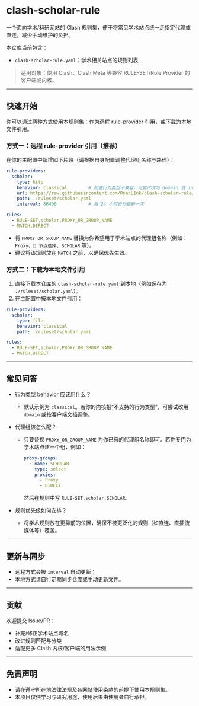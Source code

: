 # clash-scholar-rule

一个面向学术/科研网站的 Clash 规则集，便于将常见学术站点统一走指定代理或直连，减少手动维护的负担。

本仓库当前包含：
- `clash-scholar-rule.yaml`：学术相关站点的规则列表

> 适用对象：使用 Clash、Clash Meta 等兼容 RULE-SET/Rule Provider 的客户端或内核。

---

## 快速开始

你可以通过两种方式使用本规则集：作为远程 rule-provider 引用，或下载为本地文件引用。

### 方式一：远程 rule-provider 引用（推荐）

在你的主配置中新增如下片段（请根据自身配置调整代理组名称与路径）：

```yaml
rule-providers:
  scholar:
    type: http
    behavior: classical        # 如遇行为类型不兼容，可尝试改为 domain 或 ipcidr
    url: https://raw.githubusercontent.com/RyanL1nk/clash-scholar-rule/main/clash-scholar-rule.yaml
    path: ./ruleset/scholar.yaml
    interval: 86400            # 每 24 小时自动更新一次

rules:
  - RULE-SET,scholar,PROXY_OR_GROUP_NAME
  - MATCH,DIRECT
```

- 将 `PROXY_OR_GROUP_NAME` 替换为你希望用于学术站点的代理组名称（例如：`Proxy`、`🚀 节点选择`、`SCHOLAR` 等）。
- 建议将该规则放在 `MATCH` 之前，以确保优先生效。

### 方式二：下载为本地文件引用

1. 直接下载本仓库的 `clash-scholar-rule.yaml` 到本地（例如保存为 `./ruleset/scholar.yaml`）。
2. 在主配置中按本地文件引用：

```yaml
rule-providers:
  scholar:
    type: file
    behavior: classical
    path: ./ruleset/scholar.yaml

rules:
  - RULE-SET,scholar,PROXY_OR_GROUP_NAME
  - MATCH,DIRECT
```

---

## 常见问答

- 行为类型 behavior 应该用什么？
  - 默认示例为 `classical`。若你的内核报“不支持的行为类型”，可尝试改用 `domain` 或按客户端文档调整。

- 代理组该怎么配？
  - 只要替换 `PROXY_OR_GROUP_NAME` 为你已有的代理组名称即可。若你专门为学术站点建一个组，例如：
    ```yaml
    proxy-groups:
      - name: SCHOLAR
        type: select
        proxies:
          - Proxy
          - DIRECT
    ```
    然后在规则中写 `RULE-SET,scholar,SCHOLAR`。

- 规则优先级如何安排？
  - 将学术规则放在更靠前的位置，确保不被更泛化的规则（如直连、直插流媒体等）覆盖。

---

## 更新与同步

- 远程方式会按 `interval` 自动更新；
- 本地方式请自行定期同步仓库或手动更新文件。

---

## 贡献

欢迎提交 Issue/PR：
- 补充/修正学术站点域名
- 改进规则匹配与分类
- 适配更多 Clash 内核/客户端的用法示例

---

## 免责声明

- 请在遵守所在地法律法规及各网站使用条款的前提下使用本规则集。
- 本项目仅供学习与研究用途，使用后果由使用者自行承担。
